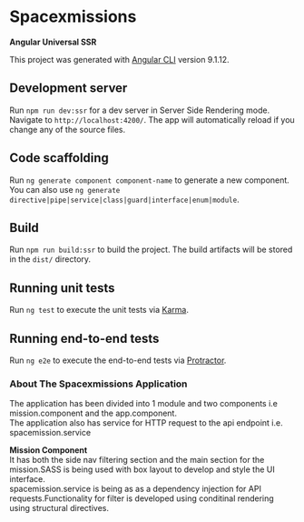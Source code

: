 # Spacexmissions
**Angular Universal SSR**

This project was generated with [Angular CLI](https://github.com/angular/angular-cli) version 9.1.12.

## Development server

Run `npm run dev:ssr` for a dev server in Server Side Rendering mode. Navigate to `http://localhost:4200/`. The app will automatically reload if you change any of the source files.

## Code scaffolding

Run `ng generate component component-name` to generate a new component. You can also use `ng generate directive|pipe|service|class|guard|interface|enum|module`.

## Build

Run `npm run build:ssr` to build the project. The build artifacts will be stored in the `dist/` directory. 
## Running unit tests

Run `ng test` to execute the unit tests via [Karma](https://karma-runner.github.io).

## Running end-to-end tests

Run `ng e2e` to execute the end-to-end tests via [Protractor](http://www.protractortest.org/).

### About The Spacexmissions Application    
The application has been divided into 1 module and two components i.e mission.component and the app.component.   
The application also has service for HTTP request to the api endpoint i.e. spacemission.service   

**Mission Component**   
It has both the side nav filtering section and the main section for the mission.SASS is being used with box layout to develop and style the UI interface.   
spacemission.service is being as as a dependency injection for API requests.Functionality for filter is developed using conditinal rendering using structural directives.  
